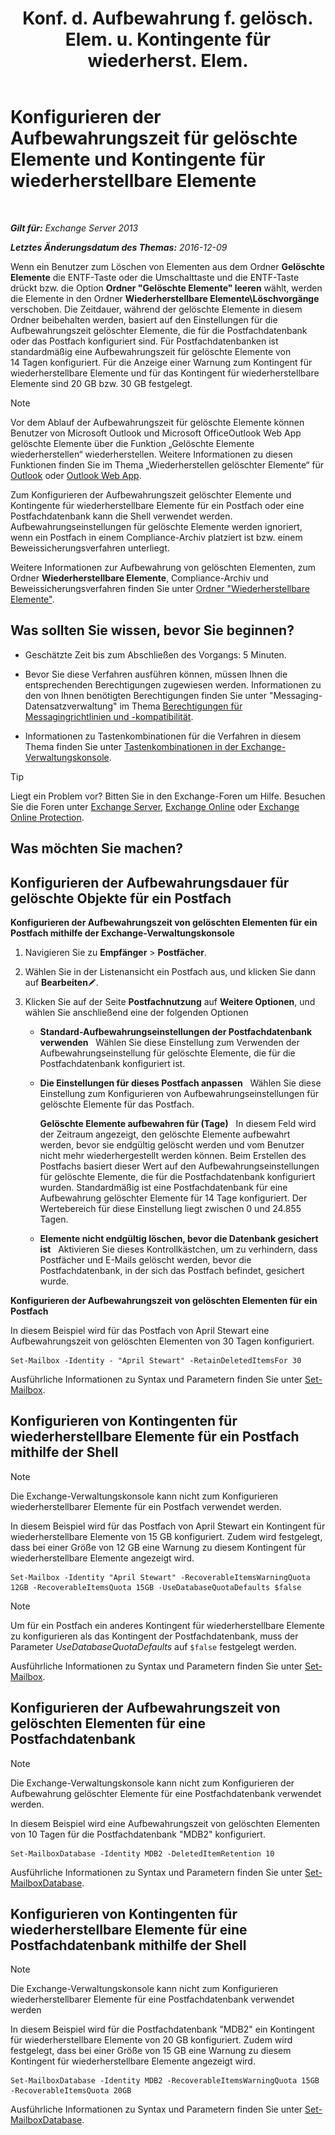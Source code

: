 ﻿---
title: 'Konf. d. Aufbewahrung f. gelösch. Elem. u. Kontingente für wiederherst. Elem.'
TOCTitle: Konfigurieren der Aufbewahrungszeit für gelöschte Elemente und Kontingente für wiederherstellbare Elemente
ms:assetid: de7d667a-1c93-4364-a4f9-2aa5e3678b12
ms:mtpsurl: https://technet.microsoft.com/de-de/library/Ee364752(v=EXCHG.150)
ms:contentKeyID: 50554928
ms.date: 04/24/2018
mtps_version: v=EXCHG.150
ms.translationtype: HT
---

# Konfigurieren der Aufbewahrungszeit für gelöschte Elemente und Kontingente für wiederherstellbare Elemente

 

_**Gilt für:** Exchange Server 2013_

_**Letztes Änderungsdatum des Themas:** 2016-12-09_

Wenn ein Benutzer zum Löschen von Elementen aus dem Ordner **Gelöschte Elemente** die ENTF-Taste oder die Umschalttaste und die ENTF-Taste drückt bzw. die Option **Ordner "Gelöschte Elemente" leeren** wählt, werden die Elemente in den Ordner **Wiederherstellbare Elemente\\Löschvorgänge** verschoben. Die Zeitdauer, während der gelöschte Elemente in diesem Ordner beibehalten werden, basiert auf den Einstellungen für die Aufbewahrungszeit gelöschter Elemente, die für die Postfachdatenbank oder das Postfach konfiguriert sind. Für Postfachdatenbanken ist standardmäßig eine Aufbewahrungszeit für gelöschte Elemente von 14 Tagen konfiguriert. Für die Anzeige einer Warnung zum Kontingent für wiederherstellbare Elemente und für das Kontingent für wiederherstellbare Elemente sind 20 GB bzw. 30 GB festgelegt.


> [!NOTE]
> Vor dem Ablauf der Aufbewahrungszeit für gelöschte Elemente können Benutzer von Microsoft Outlook und Microsoft OfficeOutlook Web App gelöschte Elemente über die Funktion „Gelöschte Elemente wiederherstellen“ wiederherstellen. Weitere Informationen zu diesen Funktionen finden Sie im Thema „Wiederherstellen gelöschter Elemente“ für <A href="https://go.microsoft.com/fwlink/p/?linkid=198206">Outlook</A> oder <A href="https://go.microsoft.com/fwlink/p/?linkid=198207">Outlook Web App</A>.



Zum Konfigurieren der Aufbewahrungszeit gelöschter Elemente und Kontingente für wiederherstellbare Elemente für ein Postfach oder eine Postfachdatenbank kann die Shell verwendet werden. Aufbewahrungseinstellungen für gelöschte Elemente werden ignoriert, wenn ein Postfach in einem Compliance-Archiv platziert ist bzw. einem Beweissicherungsverfahren unterliegt.

Weitere Informationen zur Aufbewahrung von gelöschten Elementen, zum Ordner **Wiederherstellbare Elemente**, Compliance-Archiv und Beweissicherungsverfahren finden Sie unter [Ordner "Wiederherstellbare Elemente"](recoverable-items-folder-exchange-2013-help.md).

## Was sollten Sie wissen, bevor Sie beginnen?

  - Geschätzte Zeit bis zum Abschließen des Vorgangs: 5 Minuten.

  - Bevor Sie diese Verfahren ausführen können, müssen Ihnen die entsprechenden Berechtigungen zugewiesen werden. Informationen zu den von Ihnen benötigten Berechtigungen finden Sie unter "Messaging-Datensatzverwaltung" im Thema [Berechtigungen für Messagingrichtlinien und -kompatibilität](messaging-policy-and-compliance-permissions-exchange-2013-help.md).

  - Informationen zu Tastenkombinationen für die Verfahren in diesem Thema finden Sie unter [Tastenkombinationen in der Exchange-Verwaltungskonsole](keyboard-shortcuts-in-the-exchange-admin-center-exchange-online-protection-help.md).


> [!TIP]
> Liegt ein Problem vor? Bitten Sie in den Exchange-Foren um Hilfe. Besuchen Sie die Foren unter <A href="https://go.microsoft.com/fwlink/p/?linkid=60612">Exchange Server</A>, <A href="https://go.microsoft.com/fwlink/p/?linkid=267542">Exchange Online</A> oder <A href="https://go.microsoft.com/fwlink/p/?linkid=285351">Exchange Online Protection</A>.



## Was möchten Sie machen?

## Konfigurieren der Aufbewahrungsdauer für gelöschte Objekte für ein Postfach

**Konfigurieren der Aufbewahrungszeit von gelöschten Elementen für ein Postfach mithilfe der Exchange-Verwaltungskonsole**

1.  Navigieren Sie zu **Empfänger** \> **Postfächer**.

2.  Wählen Sie in der Listenansicht ein Postfach aus, und klicken Sie dann auf **Bearbeiten**![Bearbeitungssymbol](images/Bb124582.6f53ccb2-1f13-4c02-bea0-30690e6ea71d(EXCHG.150).gif "Bearbeitungssymbol").

3.  Klicken Sie auf der Seite **Postfachnutzung** auf **Weitere Optionen**, und wählen Sie anschließend eine der folgenden Optionen
    
      - **Standard-Aufbewahrungseinstellungen der Postfachdatenbank verwenden**   Wählen Sie diese Einstellung zum Verwenden der Aufbewahrungseinstellung für gelöschte Elemente, die für die Postfachdatenbank konfiguriert ist.
    
      - **Die Einstellungen für dieses Postfach anpassen**   Wählen Sie diese Einstellung zum Konfigurieren von Aufbewahrungseinstellungen für gelöschte Elemente für das Postfach.
        
        **Gelöschte Elemente aufbewahren für (Tage)**   In diesem Feld wird der Zeitraum angezeigt, den gelöschte Elemente aufbewahrt werden, bevor sie endgültig gelöscht werden und vom Benutzer nicht mehr wiederhergestellt werden können. Beim Erstellen des Postfachs basiert dieser Wert auf den Aufbewahrungseinstellungen für gelöschte Elemente, die für die Postfachdatenbank konfiguriert wurden. Standardmäßig ist eine Postfachdatenbank für eine Aufbewahrung gelöschter Elemente für 14 Tage konfiguriert. Der Wertebereich für diese Einstellung liegt zwischen 0 und 24.855 Tagen.
    
      - **Elemente nicht endgültig löschen, bevor die Datenbank gesichert ist**   Aktivieren Sie dieses Kontrollkästchen, um zu verhindern, dass Postfächer und E-Mails gelöscht werden, bevor die Postfachdatenbank, in der sich das Postfach befindet, gesichert wurde.

**Konfigurieren der Aufbewahrungszeit von gelöschten Elementen für ein Postfach**

In diesem Beispiel wird für das Postfach von April Stewart eine Aufbewahrungszeit von gelöschten Elementen von 30 Tagen konfiguriert.

    Set-Mailbox -Identity - "April Stewart" -RetainDeletedItemsFor 30

Ausführliche Informationen zu Syntax und Parametern finden Sie unter [Set-Mailbox](https://technet.microsoft.com/de-de/library/bb123981\(v=exchg.150\)).

## Konfigurieren von Kontingenten für wiederherstellbare Elemente für ein Postfach mithilfe der Shell


> [!NOTE]
> Die Exchange-Verwaltungskonsole kann nicht zum Konfigurieren wiederherstellbarer Elemente für ein Postfach verwendet werden.



In diesem Beispiel wird für das Postfach von April Stewart ein Kontingent für wiederherstellbare Elemente von 15 GB konfiguriert. Zudem wird festgelegt, dass bei einer Größe von 12 GB eine Warnung zu diesem Kontingent für wiederherstellbare Elemente angezeigt wird.

    Set-Mailbox -Identity "April Stewart" -RecoverableItemsWarningQuota 12GB -RecoverableItemsQuota 15GB -UseDatabaseQuotaDefaults $false


> [!NOTE]
> Um für ein Postfach ein anderes Kontingent für wiederherstellbare Elemente zu konfigurieren als das Kontingent der Postfachdatenbank, muss der Parameter <EM>UseDatabaseQuotaDefaults</EM> auf <CODE>$false</CODE> festgelegt werden.



Ausführliche Informationen zu Syntax und Parametern finden Sie unter [Set-Mailbox](https://technet.microsoft.com/de-de/library/bb123981\(v=exchg.150\)).

## Konfigurieren der Aufbewahrungszeit von gelöschten Elementen für eine Postfachdatenbank


> [!NOTE]
> Die Exchange-Verwaltungskonsole kann nicht zum Konfigurieren der Aufbewahrung gelöschter Elemente für eine Postfachdatenbank verwendet werden.



In diesem Beispiel wird eine Aufbewahrungszeit von gelöschten Elementen von 10 Tagen für die Postfachdatenbank "MDB2" konfiguriert.

    Set-MailboxDatabase -Identity MDB2 -DeletedItemRetention 10

Ausführliche Informationen zu Syntax und Parametern finden Sie unter [Set-MailboxDatabase](https://technet.microsoft.com/de-de/library/bb123971\(v=exchg.150\)).

## Konfigurieren von Kontingenten für wiederherstellbare Elemente für eine Postfachdatenbank mithilfe der Shell


> [!NOTE]
> Die Exchange-Verwaltungskonsole kann nicht zum Konfigurieren wiederherstellbarer Elemente für eine Postfachdatenbank verwendet werden



In diesem Beispiel wird für die Postfachdatenbank "MDB2" ein Kontingent für wiederherstellbare Elemente von 20 GB konfiguriert. Zudem wird festgelegt, dass bei einer Größe von 15 GB eine Warnung zu diesem Kontingent für wiederherstellbare Elemente angezeigt wird.

    Set-MailboxDatabase -Identity MDB2 -RecoverableItemsWarningQuota 15GB -RecoverableItemsQuota 20GB

Ausführliche Informationen zu Syntax und Parametern finden Sie unter [Set-MailboxDatabase](https://technet.microsoft.com/de-de/library/bb123971\(v=exchg.150\)).

